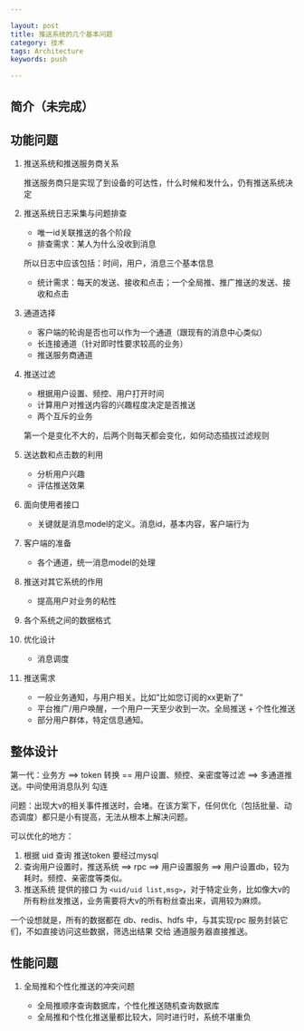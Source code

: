 ```yaml
---

layout: post
title: 推送系统的几个基本问题
category: 技术
tags: Architecture
keywords: push

---
```


## 简介（未完成）

## 功能问题


1. 推送系统和推送服务商关系
	
	推送服务商只是实现了到设备的可达性，什么时候和发什么，仍有推送系统决定

2. 推送系统日志采集与问题排查
	* 唯一id关联推送的各个阶段
	* 排查需求：某人为什么没收到消息

	所以日志中应该包括：时间，用户，消息三个基本信息
	
	* 统计需求：每天的发送、接收和点击；一个全局推、推广推送的发送、接收和点击

3. 通道选择
	
	* 客户端的轮询是否也可以作为一个通道（跟现有的消息中心类似）
	* 长连接通道（针对即时性要求较高的业务）
	* 推送服务商通道

4. 推送过滤

	* 根据用户设置、频控、用户打开时间
	* 计算用户对推送内容的兴趣程度决定是否推送
	* 两个互斥的业务

	第一个是变化不大的，后两个则每天都会变化，如何动态插拔过滤规则
	
5. 送达数和点击数的利用

	* 分析用户兴趣
	* 评估推送效果
6. 面向使用者接口

	* 关键就是消息model的定义。消息id，基本内容，客户端行为

7. 客户端的准备

	* 各个通道，统一消息model的处理

8. 推送对其它系统的作用

	* 提高用户对业务的粘性

9. 各个系统之间的数据格式
10. 优化设计

	* 消息调度

11. 推送需求

	* 一般业务通知，与用户相关。比如“比如您订阅的xx更新了”
	* 平台推广/用户唤醒，一个用户一天至少收到一次。全局推送 + 个性化推送
	* 部分用户群体，特定信息通知。

	
## 整体设计

第一代：业务方 ==> token 转换 == 用户设置、频控、亲密度等过滤 ==> 多通道推送。中间使用消息队列 勾连

问题：出现大v的相关事件推送时，会堵。在该方案下，任何优化（包括批量、动态调度）都只是小有提高，无法从根本上解决问题。

可以优化的地方：

1. 根据 uid 查询 推送token 要经过mysql
2. 查询用户设置时，推送系统 ==> rpc ==> 用户设置服务 ==> 用户设置db，较为耗时。频控、亲密度等类似。
3. 推送系统 提供的接口 为 `<uid/uid list,msg>`，对于特定业务，比如像大v的所有粉丝发推送，业务需要将大v的所有粉丝查出来，调用较为麻烦。

一个设想就是，所有的数据都在 db、redis、hdfs 中，与其实现rpc 服务封装它们，不如直接访问这些数据，筛选出结果 交给 通道服务器直接推送。


## 性能问题

1. 全局推和个性化推送的冲突问题

	* 全局推顺序查询数据库，个性化推送随机查询数据库
	* 全局推和个性化推送量都比较大，同时进行时，系统不堪重负
